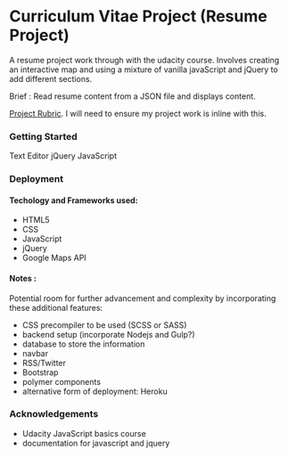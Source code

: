 # Curriculum Vitae Project (Resume Project)

A resume project work through with the udacity course. 
Involves creating an interactive map and using a mixture of vanilla javaScript and jQuery to add different sections.

Brief : Read resume content from a JSON file and displays content.

[Project Rubric](https://review.udacity.com/#!/rubrics/13/view). I will need to ensure my project work is inline with this. 

### Getting Started 

Text Editor 
jQuery
JavaScript


### Deployment

#### Techology and Frameworks used:
- HTML5
- CSS
- JavaScript
- jQuery
- Google Maps API


#### Notes : 
Potential room for further advancement and complexity by incorporating these additional features:
- CSS precompiler to be used (SCSS or SASS)
- backend setup (incorporate Nodejs and Gulp?)
- database to store the information 
- navbar
- RSS/Twitter
- Bootstrap
- polymer components
- alternative form of deployment: Heroku

### Acknowledgements

- Udacity JavaScript basics course
- documentation for javascript and jquery
